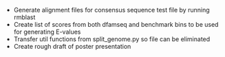 - Generate alignment files for consensus sequence test file by running rmblast
- Create list of scores from both dfamseq and benchmark bins to be used for generating E-values
- Transfer util functions from split_genome.py so file can be eliminated
- Create rough draft of poster presentation
